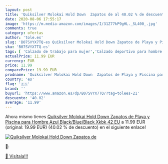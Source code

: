 ```yaml
---
layout: post
title: 'Quiksilver Molokai Hold Down  Zapatos de al 40.02 % de descuento'
date: 2020-08-06 17:55:17
image: 'https://m.media-amazon.com/images/I/31Z77kP9gHL._SL400_.jpg'
comments: true
category: ofertas
author: 'tole.es'
slug: 'B07SVYX7TQ-es Quiksilver Molokai Hold Down Zapatos de Playa y Piscina...'
sku: 'B07SVYX7TQ-es'
tags: [ 'Calzado de trabajo para mujer','Calzado deportivo para hombre','Calzado sanitario y de hostelería para mujer','Chanclas y sandalias de piscina para hombre','Sandalias y chanclas para niña','Zapatillas y calzado deportivo para hombre','Zapatos','Zapatos para hombre','Zapatos para mujer','Zapatos para niñas pequeñas','Zapatos y complementos','Zuecos sanitarios y de hostelería para mujer','Zuecos y mules para hombre','zapatos', ]
actualPrice: 11.99 EUR
currency: EUR
price: 11.99
comparePrice: 19.99 EUR
prodname: 'Quiksilver Molokai Hold Down  Zapatos de Playa y Piscina para Hombre  Azul  Black/Blue/Black Xkbk   42 EU'
country: 'es'
flag: '🇪🇸'
brand: ''
buyurl: 'https://www.amazon.es/dp/B07SVYX7TQ/?tag=tolees-21'
descuento: '40.02'
average: '11.99'
---
```


Ahora mismo tienes [Quiksilver Molokai Hold Down  Zapatos de Playa y Piscina para Hombre  Azul  Black/Blue/Black Xkbk   42 EU](https://www.amazon.es/dp/B07SVYX7TQ/?tag=tolees-21) a 11.99 EUR (original: 19.99 EUR) (40.02 %  de descuento) en el siguiente enlace!

[![Quiksilver Molokai Hold Down  Zapatos de](https://m.media-amazon.com/images/I/31Z77kP9gHL._SL400_.jpg)](https://www.amazon.es/dp/B07SVYX7TQ/?tag=tolees-21)

🔎:


[🛒 Visítala!!!](https://www.amazon.es/dp/B07SVYX7TQ/?tag=tolees-21)
